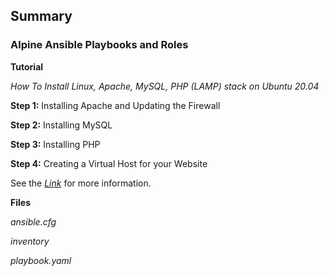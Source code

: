 ## Summary
### Alpine Ansible Playbooks and Roles
__Tutorial__

_How To Install Linux, Apache, MySQL, PHP (LAMP) stack on Ubuntu 20.04_

__Step 1:__ Installing Apache and Updating the Firewall

__Step 2:__ Installing MySQL

__Step 3:__ Installing PHP

__Step 4:__ Creating a Virtual Host for your Website

See the [_Link_](https://www.digitalocean.com/community/tutorials/how-to-install-linux-apache-mysql-php-lamp-stack-on-ubuntu-20-04) for more information.

__Files__

_ansible.cfg_

_inventory_

_playbook.yaml_
